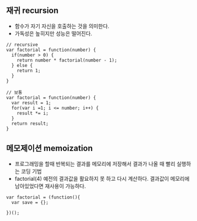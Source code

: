 ## 재귀 recursion
- 함수가 자기 자신을 호출하는 것을 의미한다.
- 가독성은 높히지만 성능은 떨어진다.
```
// recursive
var factorial = function(number) {
  if(number > 0) {
    return number * factorial(number - 1);
  } else {
    return 1;
  }
}

// 보통
var factorial = function(number) {
  var result = 1;
  for(var i =1; i <= number; i++) {
    result *= i;
  }
  return result;
}
```
## 메모제이션 memoization
- 프로그래밍을 할때 반복되는 결과를 메모리에 저장해서 결과가 나올 때 빨리 실행하는 코딩 기법
- factorial(4) 예전의 결과값을 활요하지 못 하고 다시 계산하다. 결과값이 메모리에 남아있었다면 재사용이 가능하다.
```
var factorial = (function(){
  var save = {};
  
})();
```


